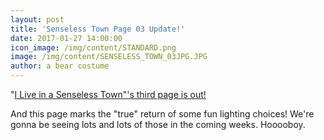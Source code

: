 ```yaml
---
layout: post
title: 'Senseless Town Page 03 Update!'
date: 2017-01-27 14:00:00
icon_image: /img/content/STANDARD.png
image: /img/content/SENSELESS_TOWN_03JPG.JPG
author: a bear costume
---
```



"[I Live in a Senseless Town"'s third page is out!](/comics/desperate+times_06/)

And this page marks the "true" return of some fun lighting choices! We're gonna be seeing lots and lots of those in the coming weeks. Hooooboy.